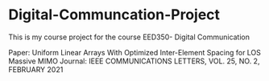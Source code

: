 # Digital-Communcation-Project

This is my course project for the course EED350- Digital Communication

Paper: Uniform Linear Arrays With Optimized Inter-Element Spacing for LOS Massive MIMO
Journal: IEEE COMMUNICATIONS LETTERS, VOL. 25, NO. 2, FEBRUARY 2021
